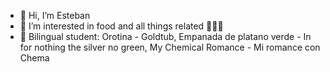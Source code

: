 - 👋 Hi, I’m Esteban
- 👀 I’m interested in food and all things related 🌮🍙🥑
- 🌱 Bilingual student: Orotina - Goldtub, Empanada de platano verde - In for nothing the silver no green, My Chemical Romance - Mi romance con Chema
